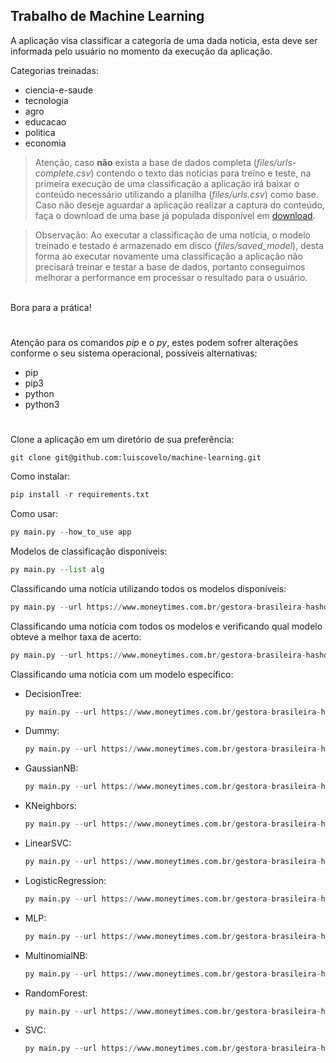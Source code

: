 Trabalho de Machine Learning
-
A aplicação visa classificar a categoria de uma dada noticia, esta deve ser informada pelo usuário no momento da execução da aplicação.

Categorias treinadas:
* ciencia-e-saude
* tecnologia
* agro
* educacao
* politica
* economia

> Atenção, caso <b>não</b> exista a base de dados completa (*files/urls-complete.csv*) contendo o texto das notícias para treino e teste, na primeira execução de uma classificação a aplicação irá baixar o conteúdo necessário utilizando a planilha (*files/urls.csv*) como base. Caso não deseje aguardar a aplicação realizar a captura do conteúdo, faça o download de uma base já populada disponível em [download](https://drive.google.com/file/d/1Y6XbU9yOV6m70xXA2WuGSwSPaes3zoNY/view?usp=sharing "Download da planilha ja populada para classificação.").

> Observação: Ao executar a classificação de uma notícia, o modelo treinado e testado é armazenado em disco (*files/saved_model*), desta forma ao executar novamente uma classificação a aplicação não precisará treinar e testar a base de dados, portanto conseguimos melhorar a performance em processar o resultado para o usuário.

<br>
Bora para a prática!

#
Atenção para os comandos _pip_ e o _py_, estes podem sofrer alterações conforme o seu sistema operacional, possíveis alternativas:
* pip
* pip3
* python
* python3
#

Clone a aplicação em um diretório de sua preferência:
```
git clone git@github.com:luiscovelo/machine-learning.git
```

Como instalar:

```python
pip install -r requirements.txt
```

Como usar:

```python
py main.py --how_to_use app 
```

Modelos de classificação disponíveis:

```python
py main.py --list alg 
```

Classificando uma notícia utilizando todos os modelos disponíveis:

```python
py main.py --url https://www.moneytimes.com.br/gestora-brasileira-hashdex-divulga-cronograma-para-seu-etf-de-bitcoin/ --model all
```

Classificando uma notícia com todos os modelos e verificando qual modelo obteve a melhor taxa de acerto:

```python
py main.py --url https://www.moneytimes.com.br/gestora-brasileira-hashdex-divulga-cronograma-para-seu-etf-de-bitcoin/ --model best
```

Classificando uma notícia com um modelo específico:
* DecisionTree:

    ```python
    py main.py --url https://www.moneytimes.com.br/gestora-brasileira-hashdex-divulga-cronograma-para-seu-etf-de-bitcoin/ --model DecisionTreeClassifier
    ```
* Dummy:

    ```python
    py main.py --url https://www.moneytimes.com.br/gestora-brasileira-hashdex-divulga-cronograma-para-seu-etf-de-bitcoin/ --model DummyClassifier
    ```
* GaussianNB:

    ```python
    py main.py --url https://www.moneytimes.com.br/gestora-brasileira-hashdex-divulga-cronograma-para-seu-etf-de-bitcoin/ --model GaussianNB
    ```

* KNeighbors:

    ```python
    py main.py --url https://www.moneytimes.com.br/gestora-brasileira-hashdex-divulga-cronograma-para-seu-etf-de-bitcoin/ --model KNeighborsClassifier
    ```

* LinearSVC:

    ```python
    py main.py --url https://www.moneytimes.com.br/gestora-brasileira-hashdex-divulga-cronograma-para-seu-etf-de-bitcoin/ --model LinearSVC
    ```

* LogisticRegression:

    ```python
    py main.py --url https://www.moneytimes.com.br/gestora-brasileira-hashdex-divulga-cronograma-para-seu-etf-de-bitcoin/ --model LogisticRegression
    ```

* MLP:

    ```python
    py main.py --url https://www.moneytimes.com.br/gestora-brasileira-hashdex-divulga-cronograma-para-seu-etf-de-bitcoin/ --model MLPClassifier
    ```

* MultinomialNB:

    ```python
    py main.py --url https://www.moneytimes.com.br/gestora-brasileira-hashdex-divulga-cronograma-para-seu-etf-de-bitcoin/ --model MultinomialNB
    ```

* RandomForest:

    ```python
    py main.py --url https://www.moneytimes.com.br/gestora-brasileira-hashdex-divulga-cronograma-para-seu-etf-de-bitcoin/ --model RandomForestClassifier
    ```

* SVC:

    ```python
    py main.py --url https://www.moneytimes.com.br/gestora-brasileira-hashdex-divulga-cronograma-para-seu-etf-de-bitcoin/ --model SVC
    ```
